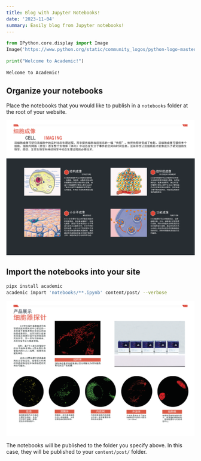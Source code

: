 ```yaml
---
title: Blog with Jupyter Notebooks!
date: '2023-11-04'
summary: Easily blog from Jupyter notebooks!
---
```



```python
from IPython.core.display import Image
Image('https://www.python.org/static/community_logos/python-logo-master-v3-TM-flattened.png')
```


    

```python
print("Welcome to Academic!")
```

    Welcome to Academic!

## Organize your notebooks

Place the notebooks that you would like to publish in a `notebooks` folder at the root of your website.
    
![png](Product1.png)

## Import the notebooks into your site

```bash
pipx install academic
academic import 'notebooks/**.ipynb' content/post/ --verbose
```
![png](Product2.png)

The notebooks will be published to the folder you specify above. In this case, they will be published to your `content/post/` folder.
